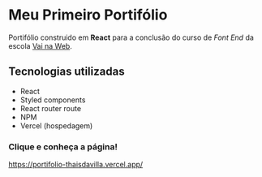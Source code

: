 # Meu Primeiro Portifólio

Portifólio construido em **React** para a conclusão do curso de _Font End_ da escola [Vai na Web](https://vainaweb.com.br/).

## Tecnologias utilizadas

* React
* Styled components
* React router route
* NPM
* Vercel (hospedagem)

### Clique e conheça a página!
<https://portifolio-thaisdavilla.vercel.app/>


  
